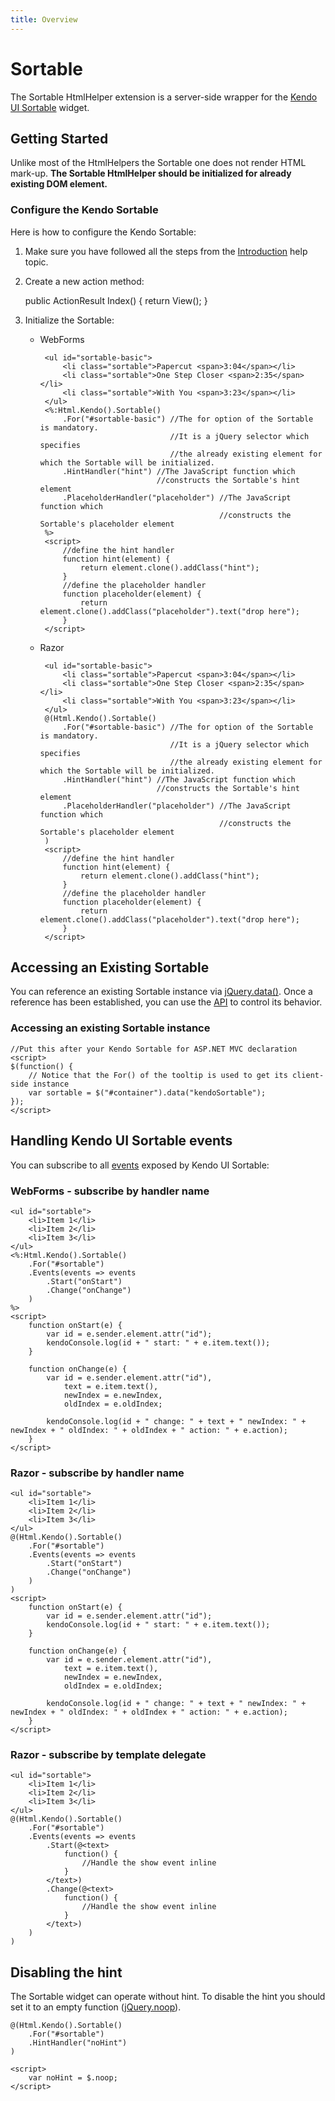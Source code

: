```yaml
---
title: Overview
---
```


# Sortable

The Sortable HtmlHelper extension is a server-side wrapper for the [Kendo UI Sortable](/api/web/sortable) widget.

## Getting Started

Unlike most of the HtmlHelpers the Sortable one does not render HTML mark-up. **The Sortable HtmlHelper should be initialized for already existing DOM element.**

### Configure the Kendo Sortable

Here is how to configure the Kendo Sortable:

 1.  Make sure you have followed all the steps from the [Introduction](/getting-started/using-kendo-with/aspnet-mvc/introduction) help topic.
 2.  Create a new action method:

        public ActionResult Index()
        {
            return View();
        }

 3.  Initialize the Sortable:
     - WebForms

            <ul id="sortable-basic">
                <li class="sortable">Papercut <span>3:04</span></li>
                <li class="sortable">One Step Closer <span>2:35</span></li>
                <li class="sortable">With You <span>3:23</span></li>
            </ul>
            <%:Html.Kendo().Sortable()
                .For("#sortable-basic") //The for option of the Sortable is mandatory.
                                        //It is a jQuery selector which specifies 
                                        //the already existing element for which the Sortable will be initialized.
                .HintHandler("hint") //The JavaScript function which 
                                     //constructs the Sortable's hint element
                .PlaceholderHandler("placeholder") //The JavaScript function which
                                                   //constructs the Sortable's placeholder element
            %>
            <script>
                //define the hint handler
                function hint(element) {
                    return element.clone().addClass("hint");
                }
                //define the placeholder handler
                function placeholder(element) {
                    return element.clone().addClass("placeholder").text("drop here");
                }
            </script>
     - Razor

            <ul id="sortable-basic">
                <li class="sortable">Papercut <span>3:04</span></li>
                <li class="sortable">One Step Closer <span>2:35</span></li>
                <li class="sortable">With You <span>3:23</span></li>
            </ul>
            @(Html.Kendo().Sortable()
                .For("#sortable-basic") //The for option of the Sortable is mandatory.
                                        //It is a jQuery selector which specifies 
                                        //the already existing element for which the Sortable will be initialized.
                .HintHandler("hint") //The JavaScript function which 
                                     //constructs the Sortable's hint element
                .PlaceholderHandler("placeholder") //The JavaScript function which
                                                   //constructs the Sortable's placeholder element
            )
            <script>
                //define the hint handler
                function hint(element) {
                    return element.clone().addClass("hint");
                }
                //define the placeholder handler
                function placeholder(element) {
                    return element.clone().addClass("placeholder").text("drop here");
                }
            </script>

## Accessing an Existing Sortable

You can reference an existing Sortable instance via [jQuery.data()](http://api.jquery.com/jQuery.data/).
Once a reference has been established, you can use the [API](/api/web/sortable#methods) to control its behavior.

### Accessing an existing Sortable instance

    //Put this after your Kendo Sortable for ASP.NET MVC declaration
    <script>
    $(function() {
        // Notice that the For() of the tooltip is used to get its client-side instance
        var sortable = $("#container").data("kendoSortable");
    });
    </script>


## Handling Kendo UI Sortable events

You can subscribe to all [events](/api/web/sortable#events) exposed by Kendo UI Sortable:

### WebForms - subscribe by handler name

    <ul id="sortable">
        <li>Item 1</li>
        <li>Item 2</li>
        <li>Item 3</li>
    </ul>
    <%:Html.Kendo().Sortable()
        .For("#sortable")
        .Events(events => events
            .Start("onStart")
            .Change("onChange")
        )
    %>
    <script>
        function onStart(e) {
            var id = e.sender.element.attr("id");
            kendoConsole.log(id + " start: " + e.item.text());
        }

        function onChange(e) {
            var id = e.sender.element.attr("id"),
                text = e.item.text(),
                newIndex = e.newIndex,
                oldIndex = e.oldIndex;

            kendoConsole.log(id + " change: " + text + " newIndex: " + newIndex + " oldIndex: " + oldIndex + " action: " + e.action);
        }
    </script>

### Razor - subscribe by handler name

    <ul id="sortable">
        <li>Item 1</li>
        <li>Item 2</li>
        <li>Item 3</li>
    </ul>
    @(Html.Kendo().Sortable()
        .For("#sortable")
        .Events(events => events
            .Start("onStart")
            .Change("onChange")
        )
    )
    <script>
        function onStart(e) {
            var id = e.sender.element.attr("id");
            kendoConsole.log(id + " start: " + e.item.text());
        }

        function onChange(e) {
            var id = e.sender.element.attr("id"),
                text = e.item.text(),
                newIndex = e.newIndex,
                oldIndex = e.oldIndex;

            kendoConsole.log(id + " change: " + text + " newIndex: " + newIndex + " oldIndex: " + oldIndex + " action: " + e.action);
        }
    </script>

### Razor - subscribe by template delegate

    <ul id="sortable">
        <li>Item 1</li>
        <li>Item 2</li>
        <li>Item 3</li>
    </ul>
    @(Html.Kendo().Sortable()
        .For("#sortable")
        .Events(events => events
            .Start(@<text>
                function() {
                    //Handle the show event inline
                }
            </text>)
            .Change(@<text>
                function() {
                    //Handle the show event inline
                }
            </text>)
        )
    )

## Disabling the hint

The Sortable widget can operate without hint. To disable the hint you should set it to an empty function ([jQuery.noop](http://api.jquery.com/jQuery.noop/)).

    @(Html.Kendo().Sortable()
        .For("#sortable")
        .HintHandler("noHint")
    )
    
    <script>
        var noHint = $.noop;
    </script>

